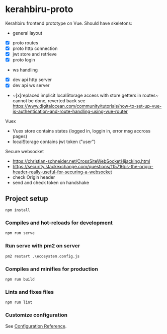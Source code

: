 # kerahbiru-proto

Kerahbiru frontend prototype on Vue.
Should have skeletons:
- general layout
- [x] proto routes
- [x] proto http connection
- [x] jwt store and retrieve
- [x] proto login 
- ws handling
- [x] dev api http server
- [x] dev api ws server
- ~[x]replaced implicit localStorage access with store getters in routes~ cannot be done, reverted back see https://www.digitalocean.com/community/tutorials/how-to-set-up-vue-js-authentication-and-route-handling-using-vue-router

Vuex
- Vuex store contains states (logged in, loggin in, error msg accross pages)
- localStorage contains jwt token ("user")

Secure websocket
- https://christian-schneider.net/CrossSiteWebSocketHijacking.html
- https://security.stackexchange.com/questions/115716/is-the-origin-header-really-useful-for-securing-a-websocket
- check Origin header
- send and check token on handshake

## Project setup
```
npm install
```

### Compiles and hot-reloads for development
```
npm run serve
```

### Run serve with pm2 on server
```
pm2 restart .\ecosystem.config.js
```

### Compiles and minifies for production
```
npm run build
```

### Lints and fixes files
```
npm run lint
```


### Customize configuration
See [Configuration Reference](https://cli.vuejs.org/config/).
